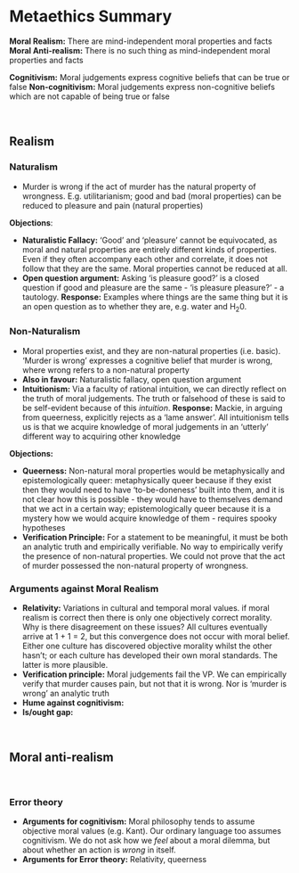# Metaethics Summary


**Moral Realism:** There are mind-independent moral properties and facts
**Moral Anti-realism:** There is no such thing as mind-independent moral properties and facts

**Cognitivism:** Moral judgements express cognitive beliefs that can be true or false
**Non-cognitivism:** Moral judgements express non-cognitive beliefs which are not capable of being true or false

</br>

## Realism
### Naturalism 

- Murder is wrong if the act of murder has the natural property of wrongness. E.g. utilitarianism; good and bad (moral properties) can be reduced to pleasure and pain (natural properties)

**Objections**:

- **Naturalistic Fallacy:** ‘Good’ and ‘pleasure’ cannot be equivocated, as moral and natural properties are entirely different kinds of properties. Even if they often accompany each other and correlate, it does not follow that they are the same. Moral properties cannot be reduced at all.
- **Open question argument:** Asking ‘is pleasure good?’ is a closed question if good and pleasure are the same - ‘is pleasure pleasure?’ - a tautology. **Response:** Examples where things are the same thing but it is an open question as to whether they are, e.g. water and H<sub>2</sub>0.

### Non-Naturalism

- Moral properties exist, and they are non-natural properties (i.e. basic). ‘Murder is wrong’ expresses a cognitive belief that murder is wrong, where wrong refers to a non-natural property
- **Also in favour:** Naturalistic fallacy, open question argument
- **Intuitionism:** Via a faculty of rational intuition, we can directly reflect on the truth of moral judgements. The truth or falsehood of these is said to be self-evident because of this *intuition*. **Response:** Mackie, in arguing from queerness, explicitly rejects as a ‘lame answer’. All intuitionism tells us is that we acquire knowledge of moral judgements in an ‘utterly’ different way to acquiring other knowledge

**Objections:**

- **Queerness:** Non-natural moral properties would be metaphysically and epistemologically queer: metaphysically queer because if they exist then they would need to have ‘to-be-doneness’ built into them, and it is not clear how this is possible - they would have to themselves demand that we act in a certain way; epistemologically queer because it is a mystery how we would acquire knowledge of them - requires spooky hypotheses
- **Verification Principle:** For a statement to be meaningful, it must be both an analytic truth and empirically verifiable. No way to empirically verify the presence of non-natural properties. We could not prove that the act of murder possessed the non-natural property of wrongness.

### Arguments against Moral Realism

- **Relativity:** Variations in cultural and temporal moral values. if moral realism is correct then there is only one objectively correct morality. Why is there disagreement on these issues? All cultures eventually arrive at 1 + 1 = 2, but this convergence does not occur with moral belief. Either one culture has discovered objective morality whilst the other hasn’t; or each culture has developed their own moral standards. The latter is more plausible.
- **Verification principle:** Moral judgements fail the VP. We can empirically verify that murder causes pain, but not that it is wrong. Nor is ‘murder is wrong’ an analytic truth
- **Hume against cognitivism:**
- **Is/ought gap:**

</br>

## Moral anti-realism

</br>

### Error theory

- **Arguments for cognitivism:** Moral philosophy tends to assume objective moral values (e.g. Kant). Our ordinary language too assumes cognitivism. We do not ask how we *feel* about a moral dilemma, but about whether an action is *wrong* in itself.
- **Arguments for Error theory:** Relativity, queerness
